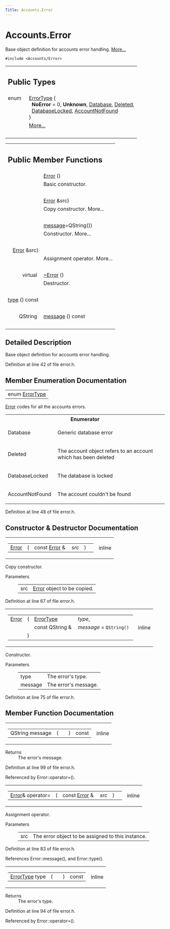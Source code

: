 ```yaml
---
Title: Accounts.Error
---
```


# Accounts.Error

<p>Base object definition for accounts error handling.  
<a href="#details">More...</a></p>
<p><code>#include &lt;Accounts/Error&gt;</code></p>
<table class="memberdecls">
<tr class="heading"><td colspan="2"><h2 class="groupheader">
Public Types</h2></td></tr>
<tr class="memitem:ab0df38968e4f03a3f1f6d6df0f31f45a"><td class="memItemLeft" align="right" valign="top">enum &#160;</td><td class="memItemRight" valign="bottom"><a class="el" href="#ab0df38968e4f03a3f1f6d6df0f31f45a">ErrorType</a> { <br />
&#160;&#160;<b>NoError</b> = 0, 
<b>Unknown</b>, 
<a class="el" href="#ab0df38968e4f03a3f1f6d6df0f31f45aa31884bb2cfbd4d8e2d428904eb1c3f98">Database</a>, 
<a class="el" href="#ab0df38968e4f03a3f1f6d6df0f31f45aa04ba35ff69a05b2a16733a01fc003d88">Deleted</a>, 
<br />
&#160;&#160;<a class="el" href="#ab0df38968e4f03a3f1f6d6df0f31f45aa155f5bb6520a1d872efe0563428315bf">DatabaseLocked</a>, 
<a class="el" href="#ab0df38968e4f03a3f1f6d6df0f31f45aab49b276755b64c7a63a391e03aebbf49">AccountNotFound</a>
<br />
}</td></tr>
<tr class="memdesc:ab0df38968e4f03a3f1f6d6df0f31f45a"><td class="mdescLeft">&#160;</td><td class="mdescRight"><a class="el" href="#ab0df38968e4f03a3f1f6d6df0f31f45a">More...</a><br /></td></tr>
<tr class="separator:ab0df38968e4f03a3f1f6d6df0f31f45a"><td class="memSeparator" colspan="2">&#160;</td></tr>
</table><table class="memberdecls">
<tr class="heading"><td colspan="2"><h2 class="groupheader">
Public Member Functions</h2></td></tr>
<tr class="memitem:a17be1abe802fb9ab3acebe900748cf79"><td class="memItemLeft" align="right" valign="top">
&#160;</td><td class="memItemRight" valign="bottom"><a class="el" href="#a17be1abe802fb9ab3acebe900748cf79">Error</a> ()</td></tr>
<tr class="memdesc:a17be1abe802fb9ab3acebe900748cf79"><td class="mdescLeft">&#160;</td><td class="mdescRight">Basic constructor. <br /></td></tr>
<tr class="separator:a17be1abe802fb9ab3acebe900748cf79"><td class="memSeparator" colspan="2">&#160;</td></tr>
<tr class="memitem:abc095ef325fbb7c22399270e62f400ca"><td class="memItemLeft" align="right" valign="top">&#160;</td><td class="memItemRight" valign="bottom"><a class="el" href="#">Error</a> &amp;src)</td></tr>
<tr class="memdesc:abc095ef325fbb7c22399270e62f400ca"><td class="mdescLeft">&#160;</td><td class="mdescRight">Copy constructor.  More...<br /></td></tr>
<tr class="separator:abc095ef325fbb7c22399270e62f400ca"><td class="memSeparator" colspan="2">&#160;</td></tr>
<tr class="memitem:a43fd5cb964997186acb7f0297cefd666"><td class="memItemLeft" align="right" valign="top">&#160;</td><td class="memItemRight" valign="bottom"><a class="el" href="#aba2e3009745c37baeaf086e1bc6a3b8d">message</a>=QString())</td></tr>
<tr class="memdesc:a43fd5cb964997186acb7f0297cefd666"><td class="mdescLeft">&#160;</td><td class="mdescRight">Constructor.  More...<br /></td></tr>
<tr class="separator:a43fd5cb964997186acb7f0297cefd666"><td class="memSeparator" colspan="2">&#160;</td></tr>
<tr class="memitem:a25f9ffea919d1d0c265a93df49ee3b32"><td class="memItemLeft" align="right" valign="top"><a class="el" href="#">Error</a> &amp;src)</td></tr>
<tr class="memdesc:a25f9ffea919d1d0c265a93df49ee3b32"><td class="mdescLeft">&#160;</td><td class="mdescRight">Assignment operator.  More...<br /></td></tr>
<tr class="separator:a25f9ffea919d1d0c265a93df49ee3b32"><td class="memSeparator" colspan="2">&#160;</td></tr>
<tr class="memitem:a810251c55fc575f642cf343c4413c2b1"><td class="memItemLeft" align="right" valign="top">
virtual&#160;</td><td class="memItemRight" valign="bottom"><a class="el" href="#a810251c55fc575f642cf343c4413c2b1">~Error</a> ()</td></tr>
<tr class="memdesc:a810251c55fc575f642cf343c4413c2b1"><td class="mdescLeft">&#160;</td><td class="mdescRight">Destructor. <br /></td></tr>
<tr class="separator:a810251c55fc575f642cf343c4413c2b1"><td class="memSeparator" colspan="2">&#160;</td></tr>
<tr class="memitem:ac3b58ce6dc3ba4cbfbabd9d7d7774567"><td class="memItemLeft" align="right" valign="top"><a class="el" href="#ac3b58ce6dc3ba4cbfbabd9d7d7774567">type</a> () const </td></tr>
<tr class="separator:ac3b58ce6dc3ba4cbfbabd9d7d7774567"><td class="memSeparator" colspan="2">&#160;</td></tr>
<tr class="memitem:aba2e3009745c37baeaf086e1bc6a3b8d"><td class="memItemLeft" align="right" valign="top">QString&#160;</td><td class="memItemRight" valign="bottom"><a class="el" href="#aba2e3009745c37baeaf086e1bc6a3b8d">message</a> () const </td></tr>
<tr class="separator:aba2e3009745c37baeaf086e1bc6a3b8d"><td class="memSeparator" colspan="2">&#160;</td></tr>
</table>
<a name="details" id="details"></a><h2 class="groupheader">Detailed Description</h2>
<p>Base object definition for accounts error handling. </p>
<p>Definition at line 42 of file error.h.</p>
<h2 class="groupheader">Member Enumeration Documentation</h2>
<table class="memname">
<tr>
<td class="memname">enum <a class="el" href="#ab0df38968e4f03a3f1f6d6df0f31f45a">ErrorType</a></td>
</tr>
</table>
<p><a class="el" href="#" title="Base object definition for accounts error handling. ">Error</a> codes for all the accounts errors. </p>
<table class="fieldtable">
<tr><th colspan="2">Enumerator</th></tr><tr><td class="fieldname">Database&#160;</td><td class="fielddoc">
<p>Generic database error </p>
</td></tr>
<tr><td class="fieldname">Deleted&#160;</td><td class="fielddoc">
<p>The account object refers to an account which has been deleted </p>
</td></tr>
<tr><td class="fieldname">DatabaseLocked&#160;</td><td class="fielddoc">
<p>The database is locked </p>
</td></tr>
<tr><td class="fieldname">AccountNotFound&#160;</td><td class="fielddoc">
<p>The account couldn't be found </p>
</td></tr>
</table>
<p>Definition at line 48 of file error.h.</p>
<h2 class="groupheader">Constructor &amp; Destructor Documentation</h2>
<table class="mlabels">
<tr>
<td class="mlabels-left">
<table class="memname">
<tr>
<td class="memname"><a class="el" href="#">Error</a> </td>
<td>(</td>
<td class="paramtype">const <a class="el" href="#">Error</a> &amp;&#160;</td>
<td class="paramname"><em>src</em></td><td>)</td>
<td></td>
</tr>
</table>
</td>
<td class="mlabels-right">
<span class="mlabels"><span class="mlabel">inline</span></span>  </td>
</tr>
</table>
<p>Copy constructor. </p>
<dl class="params"><dt>Parameters</dt><dd>
<table class="params">
<tr><td class="paramname">src</td><td><a class="el" href="#" title="Base object definition for accounts error handling. ">Error</a> object to be copied. </td></tr>
</table>
</dd>
</dl>
<p>Definition at line 67 of file error.h.</p>
<table class="mlabels">
<tr>
<td class="mlabels-left">
<table class="memname">
<tr>
<td class="memname"><a class="el" href="#">Error</a> </td>
<td>(</td>
<td class="paramtype"><a class="el" href="#ab0df38968e4f03a3f1f6d6df0f31f45a">ErrorType</a>&#160;</td>
<td class="paramname"><em>type</em>, </td>
</tr>
<tr>
<td class="paramkey"></td>
<td></td>
<td class="paramtype">const QString &amp;&#160;</td>
<td class="paramname"><em>message</em> = <code>QString()</code>&#160;</td>
</tr>
<tr>
<td></td>
<td>)</td>
<td></td><td></td>
</tr>
</table>
</td>
<td class="mlabels-right">
<span class="mlabels"><span class="mlabel">inline</span></span>  </td>
</tr>
</table>
<p>Constructor. </p>
<dl class="params"><dt>Parameters</dt><dd>
<table class="params">
<tr><td class="paramname">type</td><td>The error's type. </td></tr>
<tr><td class="paramname">message</td><td>The error's message. </td></tr>
</table>
</dd>
</dl>
<p>Definition at line 75 of file error.h.</p>
<h2 class="groupheader">Member Function Documentation</h2>
<table class="mlabels">
<tr>
<td class="mlabels-left">
<table class="memname">
<tr>
<td class="memname">QString message </td>
<td>(</td>
<td class="paramname"></td><td>)</td>
<td> const</td>
</tr>
</table>
</td>
<td class="mlabels-right">
<span class="mlabels"><span class="mlabel">inline</span></span>  </td>
</tr>
</table>
<dl class="section return"><dt>Returns</dt><dd>The error's message. </dd></dl>
<p>Definition at line 99 of file error.h.</p>
<p>Referenced by Error::operator=().</p>
<table class="mlabels">
<tr>
<td class="mlabels-left">
<table class="memname">
<tr>
<td class="memname"><a class="el" href="#">Error</a>&amp; operator= </td>
<td>(</td>
<td class="paramtype">const <a class="el" href="#">Error</a> &amp;&#160;</td>
<td class="paramname"><em>src</em></td><td>)</td>
<td></td>
</tr>
</table>
</td>
<td class="mlabels-right">
<span class="mlabels"><span class="mlabel">inline</span></span>  </td>
</tr>
</table>
<p>Assignment operator. </p>
<dl class="params"><dt>Parameters</dt><dd>
<table class="params">
<tr><td class="paramname">src</td><td>The error object to be assigned to this instance. </td></tr>
</table>
</dd>
</dl>
<p>Definition at line 83 of file error.h.</p>
<p>References Error::message(), and Error::type().</p>
<table class="mlabels">
<tr>
<td class="mlabels-left">
<table class="memname">
<tr>
<td class="memname"><a class="el" href="#ab0df38968e4f03a3f1f6d6df0f31f45a">ErrorType</a> type </td>
<td>(</td>
<td class="paramname"></td><td>)</td>
<td> const</td>
</tr>
</table>
</td>
<td class="mlabels-right">
<span class="mlabels"><span class="mlabel">inline</span></span>  </td>
</tr>
</table>
<dl class="section return"><dt>Returns</dt><dd>The error's type. </dd></dl>
<p>Definition at line 94 of file error.h.</p>
<p>Referenced by Error::operator=().</p>
